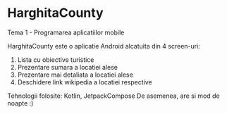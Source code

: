 # HarghitaCounty
Tema 1 - Programarea aplicatiilor mobile

HarghitaCounty este o aplicatie Android alcatuita din 4 screen-uri:
  1. Lista cu obiective turistice
  2. Prezentare sumara a locatiei alese
  3. Prezentare mai detaliata a locatiei alese
  4. Deschidere link wikipedia a locatiei respective
  
Tehnologii folosite: Kotlin, JetpackCompose
De asemenea, are si mod de noapte :)
